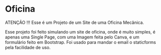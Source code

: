 # Oficina
ATENÇÃO !!!  Esse é um Projeto de um Site de uma Oficina Mecânica.


Esse projeto foi feito simulando um site de oficina, onde é muito simples, é apenas uma Single Page, com uma Imagem feita pelo Canva, e um formulário feito em Bootstrap. Foi usado para mandar o email o staticforms pela facilidade de uso.
